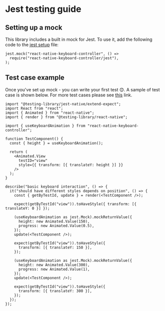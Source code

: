# Jest testing guide

## Setting up a mock[​](/react-native-keyboard-controller/pr-preview/pr-1022/docs/recipes/jest-testing-guide.md#setting-up-a-mock "Direct link to Setting up a mock")

This library includes a built in mock for Jest. To use it, add the following code to the [jest setup](https://jestjs.io/docs/configuration#setupfiles-array) file:

```
jest.mock("react-native-keyboard-controller", () =>
  require("react-native-keyboard-controller/jest"),
);
```

## Test case example[​](/react-native-keyboard-controller/pr-preview/pr-1022/docs/recipes/jest-testing-guide.md#test-case-example "Direct link to Test case example")

Once you've set up mock - you can write your first test 😊. A sample of test case is shown below. For more test cases please see [this](https://github.com/kirillzyusko/react-native-keyboard-controller/tree/main/example/__tests__) link.

```
import "@testing-library/jest-native/extend-expect";
import React from "react";
import { Animated } from "react-native";
import { render } from "@testing-library/react-native";

import { useKeyboardAnimation } from "react-native-keyboard-controller";

function TestComponent() {
  const { height } = useKeyboardAnimation();

  return (
    <Animated.View
      testID="view"
      style={{ transform: [{ translateY: height }] }}
    />
  );
}

describe("basic keyboard interaction", () => {
  it("should have different styles depends on position", () => {
    const { getByTestId, update } = render(<TestComponent />);

    expect(getByTestId("view")).toHaveStyle({ transform: [{ translateY: 0 }] });

    (useKeyboardAnimation as jest.Mock).mockReturnValue({
      height: new Animated.Value(150),
      progress: new Animated.Value(0.5),
    });
    update(<TestComponent />);

    expect(getByTestId("view")).toHaveStyle({
      transform: [{ translateY: 150 }],
    });

    (useKeyboardAnimation as jest.Mock).mockReturnValue({
      height: new Animated.Value(300),
      progress: new Animated.Value(1),
    });
    update(<TestComponent />);

    expect(getByTestId("view")).toHaveStyle({
      transform: [{ translateY: 300 }],
    });
  });
});
```
